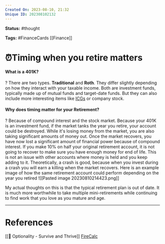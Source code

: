 ```yaml
---
Created On: 2023-08-10, 21:32
Unique ID: 202308102132
---
```

**Status:** #thought 

**Tags:** #FinanceCards [[Finance]]

# ⏰Timing when you retire matters

#### What is a 401K? 
?
There are two types. **Traditional** and **Roth**. They differ slightly depending on how they interact with your taxable income. 
Both are investment funds, typically made up of mutual funds and target-date funds. But they can also include more interesting items like [ICGs](https://www.investopedia.com/terms/g/guaranteedinvestmentcontract.asp) or company stock. 
<!--SR:!2023-08-16,1,230-->


#### Why does timing matter for your Retirement? 
?
Because of compound interest and the stock market. 
Because your 401K is an investment fund, if the market tanks the year you retire, your account could be destroyed. While it's losing money from the market, you are also taking significant amounts of money out. Once the market recovers, you have now lost a significant amount of financial power because of compound interest. If you make 10% on half your original retirement account, it is not going to recover to make sure you have enough money for end of life. 
This is not an issue with other accounts where money is held and you keep adding to it. Theoretically, a crash is good, because when you invest during a crash you will earn a killing when the market recovers. 
Here is an example image of how the same retirement account could perform depending on the year you retired
![[Pasted image 20230810214423.png]]
<!--SR:!2023-08-18,3,250-->


My actual thoughts on this is that the typical retirement plan is out of date. It is much more worthwhile to take multiple mini-retirements while continuing to find work that you love as you mature and age. 


---
# References
[[📗 Optionality - Survive and Thrive]]
[FireCalc](https://firecalc.com/firecalcresults.php)
